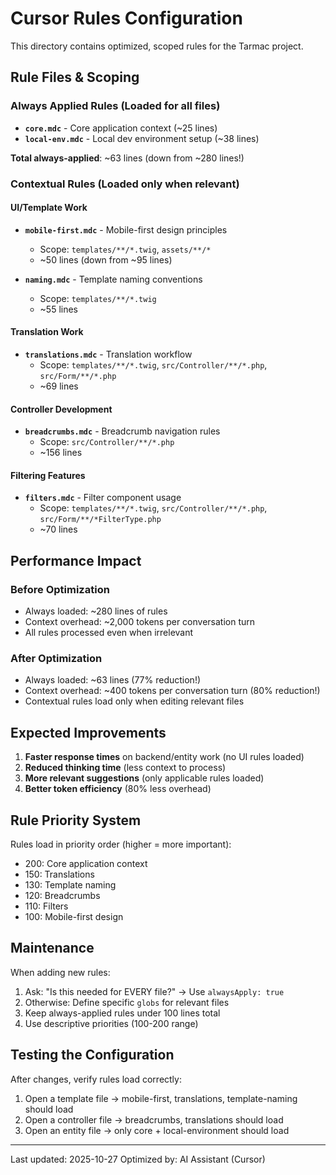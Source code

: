 # Cursor Rules Configuration

This directory contains optimized, scoped rules for the Tarmac project.

## Rule Files & Scoping

### Always Applied Rules (Loaded for all files)
- **`core.mdc`** - Core application context (~25 lines)
- **`local-env.mdc`** - Local dev environment setup (~38 lines)

**Total always-applied**: ~63 lines (down from ~280 lines!)

### Contextual Rules (Loaded only when relevant)

#### UI/Template Work
- **`mobile-first.mdc`** - Mobile-first design principles
  - Scope: `templates/**/*.twig`, `assets/**/*`
  - ~50 lines (down from ~95 lines)

- **`naming.mdc`** - Template naming conventions
  - Scope: `templates/**/*.twig`
  - ~55 lines

#### Translation Work
- **`translations.mdc`** - Translation workflow
  - Scope: `templates/**/*.twig`, `src/Controller/**/*.php`, `src/Form/**/*.php`
  - ~69 lines

#### Controller Development
- **`breadcrumbs.mdc`** - Breadcrumb navigation rules
  - Scope: `src/Controller/**/*.php`
  - ~156 lines

#### Filtering Features
- **`filters.mdc`** - Filter component usage
  - Scope: `templates/**/*.twig`, `src/Controller/**/*.php`, `src/Form/**/*FilterType.php`
  - ~70 lines

## Performance Impact

### Before Optimization
- Always loaded: ~280 lines of rules
- Context overhead: ~2,000 tokens per conversation turn
- All rules processed even when irrelevant

### After Optimization
- Always loaded: ~63 lines (77% reduction!)
- Context overhead: ~400 tokens per conversation turn (80% reduction!)
- Contextual rules load only when editing relevant files

## Expected Improvements

1. **Faster response times** on backend/entity work (no UI rules loaded)
2. **Reduced thinking time** (less context to process)
3. **More relevant suggestions** (only applicable rules loaded)
4. **Better token efficiency** (80% less overhead)

## Rule Priority System

Rules load in priority order (higher = more important):
- 200: Core application context
- 150: Translations
- 130: Template naming
- 120: Breadcrumbs
- 110: Filters
- 100: Mobile-first design

## Maintenance

When adding new rules:
1. Ask: "Is this needed for EVERY file?" → Use `alwaysApply: true`
2. Otherwise: Define specific `globs` for relevant files
3. Keep always-applied rules under 100 lines total
4. Use descriptive priorities (100-200 range)

## Testing the Configuration

After changes, verify rules load correctly:
1. Open a template file → mobile-first, translations, template-naming should load
2. Open a controller file → breadcrumbs, translations should load
3. Open an entity file → only core + local-environment should load

---

Last updated: 2025-10-27
Optimized by: AI Assistant (Cursor)

